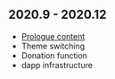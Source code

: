 ## 2020.9 - 2020.12

- [Prologue content](https://cblb.app/prologue)
- Theme switching
- Donation function
- dapp infrastructure
